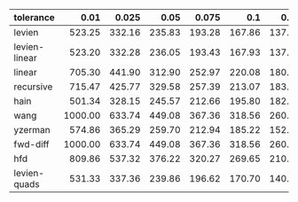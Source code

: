 | tolerance    |   0.01 |   0.025 |   0.05 |   0.075 |   0.1 |   0.15 |   0.2 |   0.25 |   0.5 |   1 |
|--------------| ------:| ------:| ------:| ------:| ------:| ------:| ------:| ------:| ------:| ------:|
|levien        | 523.25 | 332.16 | 235.83 | 193.28 | 167.86 | 137.61 | 119.66 | 107.39 | 77.01 | 55.60 |
|levien-linear | 523.20 | 332.28 | 236.05 | 193.43 | 167.93 | 137.64 | 119.66 | 107.33 | 76.84 | 55.23 |
|linear        | 705.30 | 441.90 | 312.90 | 252.97 | 220.08 | 180.75 | 155.70 | 138.31 | 98.69 | 69.04 |
|recursive     | 715.47 | 425.77 | 329.58 | 257.39 | 213.07 | 183.63 | 164.90 | 146.07 | 97.41 | 73.46 |
|hain          | 501.34 | 328.15 | 245.57 | 212.66 | 195.80 | 182.65 | 184.23 | 197.19 | 140.41 | 100.36 |
|wang          | 1000.00 | 633.74 | 449.08 | 367.36 | 318.56 | 260.71 | 226.29 | 202.84 | 144.45 | 103.13 |
|yzerman       | 574.86 | 365.29 | 259.70 | 212.94 | 185.22 | 152.15 | 132.64 | 119.34 | 86.95 | 64.70 |
|fwd-diff      | 1000.00 | 633.74 | 449.08 | 367.36 | 318.56 | 260.71 | 226.29 | 202.84 | 144.45 | 103.13 |
|hfd           | 809.86 | 537.32 | 376.22 | 320.27 | 269.65 | 210.59 | 188.98 | 174.12 | 117.12 | 87.79 |
|levien-quads  | 531.33 | 337.36 | 239.86 | 196.62 | 170.70 | 140.06 | 121.77 | 109.37 | 78.64 | 56.64 |
